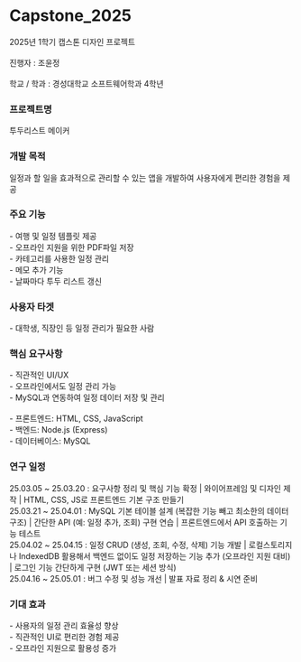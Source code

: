 # Capstone_2025
2025년 1학기 캡스톤 디자인 프로젝트  
<br/>
진행자 : 조윤정  
<br/>
학교 / 학과 : 경성대학교 소프트웨어학과 4학년

<h3>프로젝트명</h3>
투두리스트 메이커

<h3>개발 목적</h3>
일정과 할 일을 효과적으로 관리할 수 있는 앱을 개발하여 사용자에게 편리한 경험을 제공

<h3>주요 기능</h3>
- 여행 및 일정 템플릿 제공<br/>
- 오프라인 지원을 위한 PDF파일 저장<br/>
- 카테고리를 사용한 일정 관리<br/>
- 메모 추가 기능<br/>
- 날짜마다 투두 리스트 갱신<br/>

<h3>사용자 타겟</h3>
- 대학생, 직장인 등 일정 관리가 필요한 사람

<h3>핵심 요구사항</h3>
- 직관적인 UI/UX<br/>
- 오프라인에서도 일정 관리 가능<br/>
- MySQL과 연동하여 일정 데이터 저장 및 관리<br/>
  <br/>
- 프론트엔드: HTML, CSS, JavaScript<br/>
- 백엔드: Node.js (Express)<br/>
- 데이터베이스: MySQL<br/>

<h3>연구 일정</h3>
25.03.05 ~ 25.03.20 : 요구사항 정리 및 핵심 기능 확정 | 와이어프레임 및 디자인 제작 | HTML, CSS, JS로 프론트엔드 기본 구조 만들기<br/>
25.03.21 ~ 25.04.01 : MySQL 기본 테이블 설계 (복잡한 기능 빼고 최소한의 데이터 구조) | 간단한 API (예: 일정 추가, 조회) 구현 연습 | 프론트엔드에서 API 호출하는 기능 테스트<br/>
25.04.02 ~ 25.04.15 : 일정 CRUD (생성, 조회, 수정, 삭제) 기능 개발 | 로컬스토리지나 IndexedDB 활용해서 백엔드 없이도 일정 저장하는 기능 추가 (오프라인 지원 대비) | 로그인 기능 간단하게 구현 (JWT 또는 세션 방식)<br/>
25.04.16 ~ 25.05.01 : 버그 수정 및 성능 개선 | 발표 자료 정리 & 시연 준비<br/>

<h3>기대 효과</h3>
- 사용자의 일정 관리 효율성 향상<br/>
- 직관적인 UI로 편리한 경험 제공<br/>
- 오프라인 지원으로 활용성 증가<br/>
